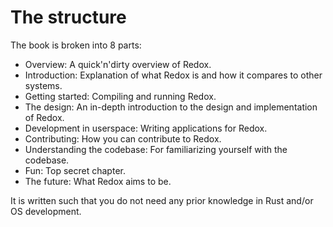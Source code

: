The structure
=============

The book is broken into 8 parts:

- Overview: A quick'n'dirty overview of Redox.
- Introduction: Explanation of what Redox is and how it compares to other systems.
- Getting started: Compiling and running Redox.
- The design: An in-depth introduction to the design and implementation of Redox.
- Development in userspace: Writing applications for Redox.
- Contributing: How you can contribute to Redox.
- Understanding the codebase: For familiarizing yourself with the codebase.
- Fun: Top secret chapter.
- The future: What Redox aims to be.

It is written such that you do not need any prior knowledge in Rust and/or OS development.
